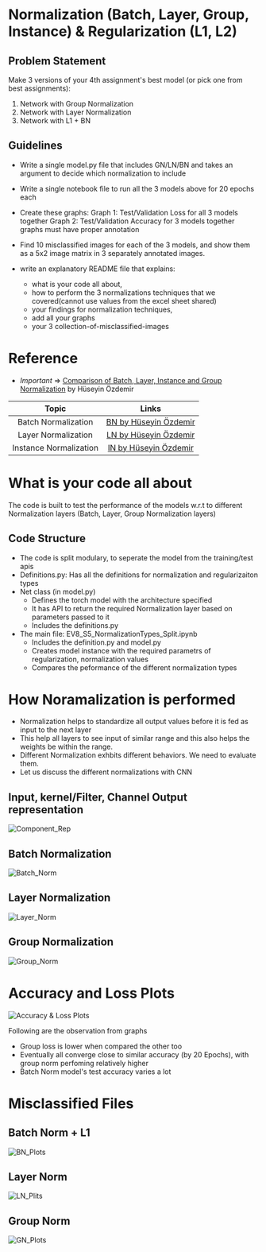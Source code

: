 # Normalization (Batch, Layer, Group, Instance) & Regularization (L1, L2)

## Problem Statement

Make 3 versions of your 4th assignment's best model (or pick one from best assignments):
  1. Network with Group Normalization
  2. Network with Layer Normalization
  3. Network with L1 + BN

## Guidelines

- Write a single model.py file that includes GN/LN/BN and takes an argument to decide which normalization to include
- Write a single notebook file to run all the 3 models above for 20 epochs each
- Create these graphs:
  Graph 1: Test/Validation Loss for all 3 models together
  Graph 2: Test/Validation Accuracy for 3 models together
  graphs must have proper annotation

- Find 10 misclassified images for each of the 3 models, and show them as a 5x2 image matrix in 3 separately annotated images. 
- write an explanatory README file that explains:
  - what is your code all about,
  - how to perform the 3 normalizations techniques that we covered(cannot use values from the excel sheet shared)
  - your findings for normalization techniques,
  - add all your graphs
  - your 3 collection-of-misclassified-images 

# Reference

- *Important* => [Comparison of Batch, Layer, Instance and Group Normalization](https://www.youtube.com/watch?v=CuEU-VH6Fdw) by Hüseyin Özdemir

| Topic | Links |
| :---:  | :---:  |
| Batch Normalization | [BN by Hüseyin Özdemir](https://www.youtube.com/watch?v=a-2dH0Bu2Us) |
| Layer Normalization | [LN by Hüseyin Özdemir](https://www.youtube.com/watch?v=6-EOXaP9q-o) |
| Instance Normalization | [IN by Hüseyin Özdemir](https://www.youtube.com/watch?v=YG60dtlLfGo) |


# What is your code all about

The code is built to test the performance of the models w.r.t to different Normalization layers (Batch, Layer, Group Normalization layers)

## Code Structure
- The code is split modulary, to seperate the model from the training/test apis 
- Definitions.py: Has all the definitions for normalization and regularizaiton types
- Net class (in model.py) 
  - Defines the torch model with the architecture specified
  - It has API to return the required Normalization layer based on parameters passed to it
  - Includes the definitions.py
- The main file: EV8_S5_NormalizationTypes_Split.ipynb
  - Includes the definition.py and model.py
  - Creates model instance with the required parametrs of regularization, normalization values
  - Compares the peformance of the different normalization types
 
# How Noramalization is performed

- Normalization helps to standardize all output values before it is fed as input to the next layer
- This help all layers to see input of similar range and this also helps the weights be within the range.
- Different Normalization exhbits different behaviors. We need to evaluate them.
- Let us discuss the different normalizations with CNN

## Input, kernel/Filter, Channel Output representation

![Component_Rep](https://user-images.githubusercontent.com/87327563/216779433-dc76d230-475b-4ecd-bc75-d9ca23f74d60.png)

## Batch Normalization

![Batch_Norm](https://user-images.githubusercontent.com/87327563/216779473-ee875102-4ab4-4be4-b898-8eb1c3d8bc34.png)

## Layer Normalization

![Layer_Norm](https://user-images.githubusercontent.com/87327563/216779516-6599ec99-9f5c-4f50-947b-b52b9402ffc4.png)

## Group Normalization

![Group_Norm](https://user-images.githubusercontent.com/87327563/216779605-aea1de6c-f388-47c2-b689-74f739bdef31.png)

# Accuracy and Loss Plots

![Accuracy & Loss Plots](https://user-images.githubusercontent.com/87327563/216777257-fbc30d6f-ba16-481c-b8fb-352621827bc4.png)

Following are the observation from graphs
- Group loss is lower when compared the other too
- Eventually all converge close to similar accuracy (by 20 Epochs), with group norm perfoming relatively higher
- Batch Norm model's test accuracy varies a lot
  
# Misclassified Files

## Batch Norm + L1

![BN_Plots](https://user-images.githubusercontent.com/87327563/216777047-b2902e6f-1bee-4462-a559-03f823aee4c4.png)

## Layer Norm

![LN_Plits](https://user-images.githubusercontent.com/87327563/216777158-493a7053-92f3-4ff2-9cfe-673beb14c5bf.png)

## Group Norm

![GN_Plots](https://user-images.githubusercontent.com/87327563/216777225-c1cf7944-b402-4126-b64c-11f8db60ae41.png)
